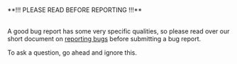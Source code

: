 

<br>
<br>
**!!! PLEASE READ BEFORE REPORTING !!!**
<br>
<br>

A good bug report has some very specific qualities, so please read over our short document on [reporting bugs][report_bugs] before submitting a bug report.

To ask a question, go ahead and ignore this.

[report_bugs]: https://github.com/coreos/etcd/blob/master/Documentation/reporting_bugs.md
